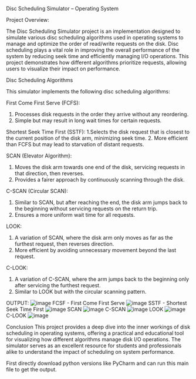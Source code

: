 Disc Scheduling Simulator – Operating System 

Project Overview:

The Disc Scheduling Simulator project is an implementation designed to simulate various disc scheduling algorithms used in operating systems to manage and optimize the order of read/write requests on the disk. Disc scheduling plays a vital role in improving the overall performance of the system by reducing seek time and efficiently managing I/O operations. This project demonstrates how different algorithms prioritize requests, allowing users to visualize their impact on performance.


Disc Scheduling Algorithms

This simulator implements the following disc scheduling algorithms:

First Come First Serve (FCFS):
1. Processes disk requests in the order they arrive without any reordering.
2. Simple but may result in long wait times for certain requests.

Shortest Seek Time First (SSTF):
1.Selects the disk request that is closest to the current position of the disk arm, minimizing seek time.
2. More efficient than FCFS but may lead to starvation of distant requests.

SCAN (Elevator Algorithm):
1. Moves the disk arm towards one end of the disk, servicing requests in that direction, then reverses.
2. Provides a fairer approach by continuously scanning through the disk.
   
C-SCAN (Circular SCAN):
1. Similar to SCAN, but after reaching the end, the disk arm jumps back to the beginning without servicing requests on the return trip.
2. Ensures a more uniform wait time for all requests.
   
LOOK:
1. A variation of SCAN, where the disk arm only moves as far as the furthest request, then reverses direction.
2. More efficient by avoiding unnecessary movement beyond the last request.
   
C-LOOK:
1. A variation of C-SCAN, where the arm jumps back to the beginning only after servicing the furthest request.
2. Similar to LOOK but with the circular scanning pattern.


OUTPUT:
![image](https://github.com/user-attachments/assets/c4e690bd-7560-4d51-800d-4c4821d15a64)
FCSF - First Come First Serve
![image](https://github.com/user-attachments/assets/ab0a3b1d-8e77-43e1-9e83-1ce285d45856)
SSTF - Shortest Seek Time First
![image](https://github.com/user-attachments/assets/8957e140-0b1e-4011-a7ae-03a5a3238f98)
SCAN
![image](https://github.com/user-attachments/assets/d77ac393-831c-471a-9558-71598ab69220)
C-SCAN
![image](https://github.com/user-attachments/assets/489908ee-6b3d-4534-932d-b9ab69a20968)
LOOK
![image](https://github.com/user-attachments/assets/77213c25-5979-442a-8e26-bceb35105973)
C-LOOK
![image](https://github.com/user-attachments/assets/5504d5c4-b997-4a9f-a941-42be80347098)

Conclusion
This project provides a deep dive into the inner workings of disk scheduling in operating systems, offering a practical and educational tool for visualizing how different algorithms manage disk I/O operations. The simulator serves as an excellent resource for students and professionals alike to understand the impact of scheduling on system performance.

First directly download python versions like PyCharm and can run this main file to get the output.
